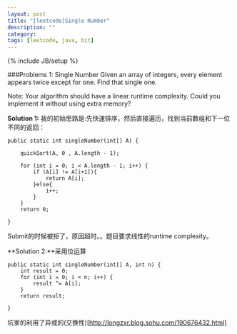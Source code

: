 ```yaml
---
layout: post
title: "[leetcode]Single Number"
description: ""
category: 
tags: [leetcode, java, bit]
---
```

{% include JB/setup %}

###Problems 1: Single Number
Given an array of integers, every element appears twice except for one. Find that single one.

Note:
Your algorithm should have a linear runtime complexity. Could you implement it without using extra memory?

**Solution 1:**
我的初始思路是:先快速排序，然后直接遍历，找到当前数组和下一位不同的返回：

    public static int singleNumber(int[] A) {

        quickSort(A, 0 , A.length - 1);

        for (int i = 0; i < A.length - 1; i++) {
            if (A[i] != A[i+1]){
                return A[i];
            }else{
                i++;
            }
        }
        return 0;

    }

Submit的时候被拒了，原因超时。。题目要求线性的runtime complexity。

**Solution 2:**采用位运算

    public static int singleNumber(int[] A, int n) {
        int result = 0;
        for (int i = 0; i < n; i++) {
            result ^= A[i];
        }
        return result;

    }

坑爹的利用了异或的(交换性)[http://longzxr.blog.sohu.com/190676432.html]
